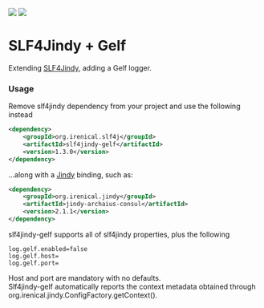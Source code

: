 [![][maven img]][maven]
[![][travis img]][travis]
# SLF4Jindy + Gelf

Extending [SLF4Jindy](https://github.com/irenical/slf4jindy), adding a Gelf logger.

### Usage
Remove slf4jindy dependency from your project and use the following instead

```xml
<dependency>
    <groupId>org.irenical.slf4j</groupId>
    <artifactId>slf4jindy-gelf</artifactId>
    <version>1.3.0</version>
</dependency>
```

...along with a [Jindy](https://github.com/irenical/jindy) binding, such as:
```xml
<dependency>
    <groupId>org.irenical.jindy</groupId>
    <artifactId>jindy-archaius-consul</artifactId>
    <version>2.1.1</version>
</dependency>
```

slf4jindy-gelf supports all of slf4jindy properties, plus the following
```properties
log.gelf.enabled=false
log.gelf.host=
log.gelf.port=
```
Host and port are mandatory with no defaults.  
Slf4jindy-gelf automatically reports the context metadata obtained through org.irenical.jindy.ConfigFactory.getContext().

[maven]:http://search.maven.org/#search|gav|1|g:"org.irenical.slf4j"%20AND%20a:"slf4jindy-gelf"
[maven img]:https://maven-badges.herokuapp.com/maven-central/org.irenical.slf4j/slf4jindy-gelf/badge.svg

[travis]:https://travis-ci.org/irenical/slf4jindy-gelf
[travis img]:https://travis-ci.org/irenical/slf4jindy-gelf.svg?branch=master
